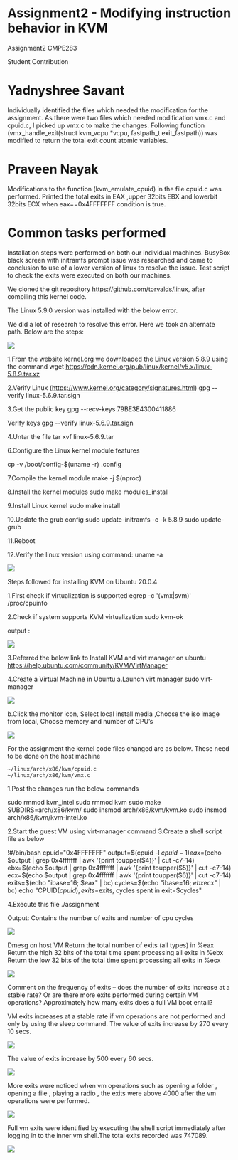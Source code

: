 # Assignment2 - Modifying instruction behavior in KVM
Assignment2 CMPE283

Student Contribution

Yadnyshree Savant
=================
  Individually identified the files which needed the modification for the assignment.
  As there were two files which needed modification vmx.c and cpuid.c, I picked up vmx.c to make the changes.
  Following function (vmx_handle_exit(struct kvm_vcpu *vcpu, fastpath_t exit_fastpath)) was modified to return the total exit count atomic variables.
  
Praveen Nayak
=============
  Modifications to the function (kvm_emulate_cpuid) in the file cpuid.c was performed.
  Printed the total exits in EAX ,upper 32bits EBX and lowerbit 32bits ECX when eax==0x4FFFFFFF condition is true.


Common tasks performed
======================
Installation steps were performed on both our individual machines.
BusyBox black screen with initramfs prompt issue was researched and came to conclusion to use of a lower version of linux to resolve the issue.
Test script to check the exits were executed on both our machines.

  


We cloned the git repository https://github.com/torvalds/linux, after compiling this kernel code. 

The Linux 5.9.0 version was installed with the below error.


We did a lot of research to resolve this error.
Here we took an alternate path. Below are the steps:

![](images/Picture1.png)

1.From the website kernel.org we downloaded the Linux version 5.8.9 using the command
wget https://cdn.kernel.org/pub/linux/kernel/v5.x/linux-5.8.9.tar.xz

2.Verify Linux (https://www.kernel.org/category/signatures.html)
gpg --verify linux-5.6.9.tar.sign

3.Get the public key
gpg --recv-keys 79BE3E4300411886

Verify keys
gpg --verify linux-5.6.9.tar.sign

4.Untar the file 
 	tar xvf linux-5.6.9.tar

6.Configure the Linux kernel module features

cp -v /boot/config-$(uname -r) .config

7.Compile the kernel module
make -j $(nproc)

8.Install the kernel modules
sudo make modules_install

9.Install Linux kernel
sudo make install

10.Update the grub config
sudo update-initramfs -c -k 5.8.9
     	sudo update-grub

11.Reboot

12.Verify the linux version using command: 
uname -a

![](images/Picture2.png)


  Steps followed for installing KVM on Ubuntu 20.0.4

1.First check if virtualization is supported
	egrep -c '(vmx|svm)' /proc/cpuinfo



2.Check if system supports KVM virtualization
	sudo kvm-ok

output :

![](images/Picture3.png)


3.Referred the below link to Install KVM and virt manager on ubuntu 
https://help.ubuntu.com/community/KVM/VirtManager

4.Create a Virtual Machine in Ubuntu
a.Launch virt manager
sudo virt-manager

![](images/Picture4.png)

b.Click the monitor icon, Select local install media ,Choose the iso image from local, Choose memory and number of CPU’s

![](images/Picture5.png)

For the assignment the kernel code files changed are as below. These need to be done on the host machine

	~/linux/arch/x86/kvm/cpuid.c
	~/linux/arch/x86/kvm/vmx.c

1.Post the changes run the below commands

sudo rmmod kvm_intel
sudo rmmod kvm
sudo make SUBDIRS=arch/x86/kvm/
sudo insmod arch/x86/kvm/kvm.ko
sudo insmod arch/x86/kvm/kvm-intel.ko

2.Start the guest VM using virt-manager command
3.Create a shell script file as below

!#/bin/bash
cpuid="0x4FFFFFFF" output=$(cpuid -l $cpuid -1)
eax=$(echo $output | grep 0x4fffffff | awk '{print toupper($4)}' | cut -c7-14)
ebx=$(echo $output | grep 0x4fffffff | awk '{print toupper($5)}' | cut -c7-14)
ecx=$(echo $output | grep 0x4fffffff | awk '{print toupper($6)}' | cut -c7-14)
exits=$(echo "ibase=16; $eax" | bc) cycles=$(echo "ibase=16; $ebx$ecx" | bc)
echo "CPUID($cpuid), exits=$exits, cycles spent in exit=$cycles"

4.Execute this file 
 ./assignment
 
 Output:
Contains the number of exits and number of cpu cycles

![](images/Picture6.png)

Dmesg on host VM
Return the total number of exits (all types) in %eax
Return the high 32 bits of the total time spent processing all exits in %ebx
Return the low 32 bits of the total time spent processing all exits in %ecx

![](images/Picture8.png)


Comment on the frequency of exits – does the number of exits increase at a stable rate? Or are there more exits performed during certain VM operations? Approximately how many exits does a full VM boot entail?


VM exits increases at a stable rate if vm operations are not performed and only by using the sleep command.
The value of exits increase by 270 every 10 secs.

![](images/Picture9.png)

The value of exits increase by 500 every 60 secs.

![](images/Pciture10.png)

More exits were noticed when vm operations such as opening a folder , opening a file , playing a radio , the exits were above 4000 after the vm operations were performed.

![](images/Picture11.png)

Full vm exits were identified by executing the shell script immediately after logging in to the inner vm shell.The total exits recorded was 747089.

![](images/Picture6.png)
















